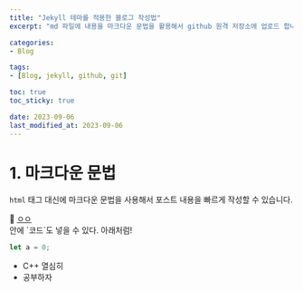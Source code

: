 ```yaml
---
title: "Jekyll 테마를 적용한 블로그 작성법"
excerpt: "md 파일에 내용을 마크다운 문법을 활용해서 github 원격 저장소에 업로드 합니다. 에디터는 Visual Studio Code를 사용했습니다.!"

categories: 
- Blog

tags:
- [Blog, jekyll, github, git]

toc: true
toc_sticky: true

date: 2023-09-06
last_modified_at: 2023-09-06
---
```


# 1. 마크다운 문법
`html` 태그 대신에 마크다운 문법을 사용해서 포스트 내용을 빠르게 작성할 수 있습니다.

<div class="notice--danger">
🌝 <u>ㅇㅇ</u>
</div>

<div class="notice--primary" markdown="1">
안에 `코드`도 넣을 수 있다. 아래처럼!

```javascript
let a = 0;
``` 

- C++ 열심히
- 공부하자
</div>